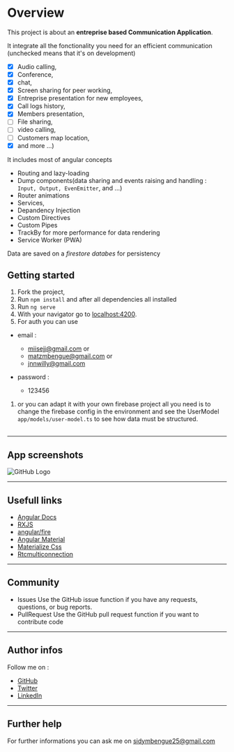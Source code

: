 # Overview

This project is about an **entreprise based Communication Application**.

It integrate all the fonctionality you need for an efficient communication (unchecked means that it's on development)

- [x] Audio calling,
- [x] Conference,
- [x] chat,
- [x] Screen sharing for peer working,
- [x] Entreprise presentation for new employees,
- [x] Call logs history,
- [x] Members presentation,
- [ ] File sharing,
- [ ] video calling,
- [ ] Customers map location,
- [x] and more ...)

It includes most of angular concepts

- Routing and lazy-loading
- Dump components(data sharing and events raising and handling : `Input, Output, EvenEmitter`, and ...)
- Router animations
- Services,
- Depandency Injection
- Custom Directives
- Custom Pipes
- TrackBy for more performance for data rendering
- Service Worker (PWA)

Data are saved on a _firestore databes_ for persistency

## Getting started

1. Fork the project,
2. Run `npm install` and after all dependencies all installed
3. Run `ng serve`
4. With your navigator go to [localhost:4200](http://localhost:4200).
5. For auth you can use

- email :

  - miisejj@gmail.com or
  - matzmbengue@gmail.com or
  - jnnwilly@gmail.com

- password :
  - 123456

1. or you can adapt it with your own firebase project all you need is to change the firebase config in the environment and see the UserModel `app/models/user-model.ts` to see how data must be structured.<BR><BR>

---

## App screenshots

![GitHub Logo](/images/logo.png)

---

## Usefull links

- [Angular Docs](https://angular.io/docs)
- [RXJS](https://rxjs-dev.firebaseapp.com/api)
- [angular/fire](https://github.com/angular/angularfire2)
- [Angular Material](https://material.angular.io/)
- [Materialize Css](https://materializecss.com/)
- [Rtcmulticonnection](https://github.com/muaz-khan/RTCMultiConnection)

---

## Community

- Issues
  Use the GitHub issue function if you have any requests, questions, or bug reports.
- PullRequest
  Use the GitHub pull request function if you want to contribute code

---

## Author infos

Follow me on :

- [GitHub](https://github.com/sidymbengue25)
- [Twitter](https://twitter.com/mbengue_sidy)
- [LinkedIn](https://www.linkedin.com/in/sidy-mbengue-a17000143/)

---

## Further help

For further informations you can ask me on sidymbengue25@gmail.com
